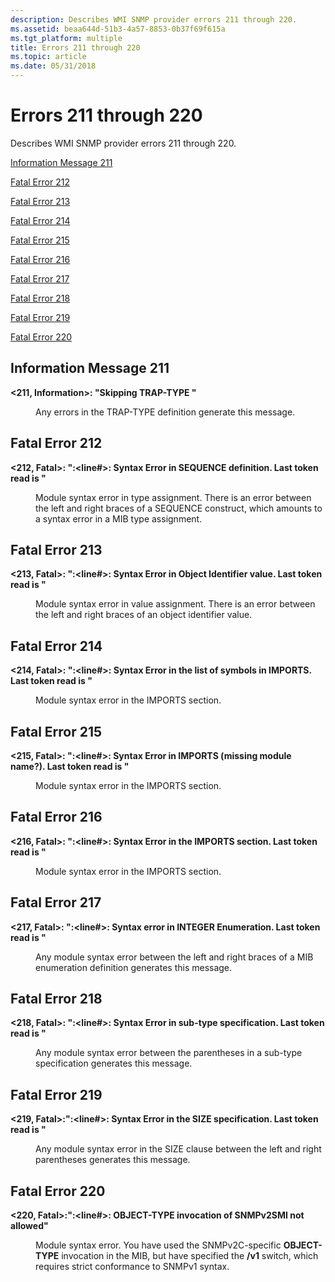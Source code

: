 ```yaml
---
description: Describes WMI SNMP provider errors 211 through 220.
ms.assetid: beaa644d-51b3-4a57-8853-0b37f69f615a
ms.tgt_platform: multiple
title: Errors 211 through 220
ms.topic: article
ms.date: 05/31/2018
---
```


# Errors 211 through 220

Describes WMI SNMP provider errors 211 through 220.

[Information Message 211](#information-message-211)

[Fatal Error 212](#fatal-error-212)

[Fatal Error 213](#fatal-error-213)

[Fatal Error 214](#fatal-error-214)

[Fatal Error 215](#fatal-error-215)

[Fatal Error 216](#fatal-error-216)

[Fatal Error 217](#fatal-error-217)

[Fatal Error 218](#fatal-error-218)

[Fatal Error 219](#fatal-error-219)

[Fatal Error 220](#fatal-error-220)

## Information Message 211

<dl> <dt>

<span id="_211__Information____Skipping_TRAP-TYPE__identifier__"></span><span id="_211__information____skipping_trap-type__identifier__"></span><span id="_211__INFORMATION____SKIPPING_TRAP-TYPE__IDENTIFIER__"></span>**<211, Information>: "Skipping TRAP-TYPE <identifier>"**
</dt> <dd>

Any errors in the TRAP-TYPE definition generate this message.

</dd> </dl>

## Fatal Error 212

<dl> <dt>

<span id="_212__Fatal_____fileName___line____Syntax_Error_in_SEQUENCE_definition._Last_token_read_is__token__"></span><span id="_212__fatal_____filename___line____syntax_error_in_sequence_definition._last_token_read_is__token__"></span><span id="_212__FATAL_____FILENAME___LINE____SYNTAX_ERROR_IN_SEQUENCE_DEFINITION._LAST_TOKEN_READ_IS__TOKEN__"></span>**<212, Fatal>: "<fileName>:<line\#>: Syntax Error in SEQUENCE definition. Last token read is <token>"**
</dt> <dd>

Module syntax error in type assignment. There is an error between the left and right braces of a SEQUENCE construct, which amounts to a syntax error in a MIB type assignment.

</dd> </dl>

## Fatal Error 213

<dl> <dt>

<span id="_213__Fatal_____fileName___line____Syntax_Error_in_Object_Identifier_value._Last_token_read_is__token__"></span><span id="_213__fatal_____filename___line____syntax_error_in_object_identifier_value._last_token_read_is__token__"></span><span id="_213__FATAL_____FILENAME___LINE____SYNTAX_ERROR_IN_OBJECT_IDENTIFIER_VALUE._LAST_TOKEN_READ_IS__TOKEN__"></span>**<213, Fatal>: "<fileName>:<line\#>: Syntax Error in Object Identifier value. Last token read is <token>"**
</dt> <dd>

Module syntax error in value assignment. There is an error between the left and right braces of an object identifier value.

</dd> </dl>

## Fatal Error 214

<dl> <dt>

<span id="_214__Fatal_____fileName___line____Syntax_Error_in_the_list_of_symbols_in_IMPORTS._Last_token_read_is__token__"></span><span id="_214__fatal_____filename___line____syntax_error_in_the_list_of_symbols_in_imports._last_token_read_is__token__"></span><span id="_214__FATAL_____FILENAME___LINE____SYNTAX_ERROR_IN_THE_LIST_OF_SYMBOLS_IN_IMPORTS._LAST_TOKEN_READ_IS__TOKEN__"></span>**<214, Fatal>: "<fileName>:<line\#>: Syntax Error in the list of symbols in IMPORTS. Last token read is <token>"**
</dt> <dd>

Module syntax error in the IMPORTS section.

</dd> </dl>

## Fatal Error 215

<dl> <dt>

<span id="_215__Fatal_____fileName___line____Syntax_Error_in_IMPORTS__missing_module_name__._Last_token_read_is__token__"></span><span id="_215__fatal_____filename___line____syntax_error_in_imports__missing_module_name__._last_token_read_is__token__"></span><span id="_215__FATAL_____FILENAME___LINE____SYNTAX_ERROR_IN_IMPORTS__MISSING_MODULE_NAME__._LAST_TOKEN_READ_IS__TOKEN__"></span>**<215, Fatal>: "<fileName>:<line\#>: Syntax Error in IMPORTS (missing module name?). Last token read is <token>"**
</dt> <dd>

Module syntax error in the IMPORTS section.

</dd> </dl>

## Fatal Error 216

<dl> <dt>

<span id="_216__Fatal_____fileName___line____Syntax_Error_in_the_IMPORTS_section._Last_token_read_is__token__"></span><span id="_216__fatal_____filename___line____syntax_error_in_the_imports_section._last_token_read_is__token__"></span><span id="_216__FATAL_____FILENAME___LINE____SYNTAX_ERROR_IN_THE_IMPORTS_SECTION._LAST_TOKEN_READ_IS__TOKEN__"></span>**<216, Fatal>: "<fileName>:<line\#>: Syntax Error in the IMPORTS section. Last token read is <token>"**
</dt> <dd>

Module syntax error in the IMPORTS section.

</dd> </dl>

## Fatal Error 217

<dl> <dt>

<span id="_217__Fatal_____fileName___line____Syntax_error_in_INTEGER_Enumeration._Last_token_read_is__token__"></span><span id="_217__fatal_____filename___line____syntax_error_in_integer_enumeration._last_token_read_is__token__"></span><span id="_217__FATAL_____FILENAME___LINE____SYNTAX_ERROR_IN_INTEGER_ENUMERATION._LAST_TOKEN_READ_IS__TOKEN__"></span>**<217, Fatal>: "<fileName>:<line\#>: Syntax error in INTEGER Enumeration. Last token read is <token>"**
</dt> <dd>

Any module syntax error between the left and right braces of a MIB enumeration definition generates this message.

</dd> </dl>

## Fatal Error 218

<dl> <dt>

<span id="_218__Fatal_____fileName___line____Syntax_Error_in_sub-type_specification._Last_token_read_is__token__"></span><span id="_218__fatal_____filename___line____syntax_error_in_sub-type_specification._last_token_read_is__token__"></span><span id="_218__FATAL_____FILENAME___LINE____SYNTAX_ERROR_IN_SUB-TYPE_SPECIFICATION._LAST_TOKEN_READ_IS__TOKEN__"></span>**<218, Fatal>: "<fileName>:<line\#>: Syntax Error in sub-type specification. Last token read is <token>"**
</dt> <dd>

Any module syntax error between the parentheses in a sub-type specification generates this message.

</dd> </dl>

## Fatal Error 219

<dl> <dt>

<span id="_219__Fatal____fileName___line____Syntax_Error_in_the_SIZE_specification._Last_token_read_is__token__"></span><span id="_219__fatal____filename___line____syntax_error_in_the_size_specification._last_token_read_is__token__"></span><span id="_219__FATAL____FILENAME___LINE____SYNTAX_ERROR_IN_THE_SIZE_SPECIFICATION._LAST_TOKEN_READ_IS__TOKEN__"></span>**<219, Fatal>:"<fileName>:<line\#>: Syntax Error in the SIZE specification. Last token read is <token>"**
</dt> <dd>

Any module syntax error in the SIZE clause between the left and right parentheses generates this message.

</dd> </dl>

## Fatal Error 220

<dl> <dt>

<span id="_220__Fatal____fileName___line____OBJECT-TYPE_invocation_of_SNMPv2SMI_not_allowed_"></span><span id="_220__fatal____filename___line____object-type_invocation_of_snmpv2smi_not_allowed_"></span><span id="_220__FATAL____FILENAME___LINE____OBJECT-TYPE_INVOCATION_OF_SNMPV2SMI_NOT_ALLOWED_"></span>**<220, Fatal>:"<fileName>:<line\#>: OBJECT-TYPE invocation of SNMPv2SMI not allowed"**
</dt> <dd>

Module syntax error. You have used the SNMPv2C-specific **OBJECT-TYPE** invocation in the MIB, but have specified the **/v1** switch, which requires strict conformance to SNMPv1 syntax.

</dd> </dl>

 

 



